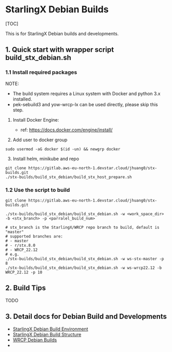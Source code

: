 # StarlingX Debian Builds

[TOC]

This is for StarlingX Debian builds and developments.

## 1. Quick start with wrapper script build_stx_debian.sh

### 1.1 Install required packages

NOTE:
   * The build system requires a Linux system with Docker and python 3.x installed.
   * pek-sebuild3 and yow-wrcp-lx can be used directly, please skip this step.

1. Install Docker Engine:
   * ref: https://docs.docker.com/engine/install/

2. Add user to docker group

```
sudo usermod -aG docker $(id -un) && newgrp docker
```

3. Install helm, minikube and repo

```
git clone https://gitlab.aws-eu-north-1.devstar.cloud/jhuang0/stx-builds.git
./stx-builds/build_stx_debian/build_stx_host_prepare.sh
```

### 1.2 Use the script to build

```
git clone https://gitlab.aws-eu-north-1.devstar.cloud/jhuang0/stx-builds.git

./stx-builds/build_stx_debian/build_stx_debian.sh -w <work_space_dir> -b <stx_branch> -p <parralel_build_num>

# stx_branch is the StarlingX/WRCP repo branch to build, default is "master"
# supported branches are:
# - master
# - r/stx.8.0
# - WRCP_22.12
# e.g.
./stx-builds/build_stx_debian/build_stx_debian.sh -w ws-stx-master -p 8
./stx-builds/build_stx_debian/build_stx_debian.sh -w ws-wrcp22.12 -b WRCP_22.12 -p 10
```

## 2. Build Tips

TODO

## 3. Detail docs for Debian Build and Developments

* [StarlingX Debian Build Environment](https://wiki.openstack.org/wiki/StarlingX/DebianBuildEnvironment)
* [StarlingX Debian Build Structure](https://wiki.openstack.org/wiki/StarlingX/DebianBuildStructure)
* [WRCP Debian Builds](https://confluence.wrs.com/display/CE/WRCP+Debian+Builds)
* 
